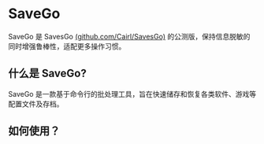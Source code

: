 # SaveGo

SaveGo 是 SavesGo [(github.com/Cairl/SavesGo)](github.com/Cairl/SavesGo) 的公测版，保持信息脱敏的同时增强鲁棒性，适配更多操作习惯。

## 什么是 SaveGo?

SaveGo 是一款基于命令行的批处理工具，旨在快速储存和恢复各类软件、游戏等配置文件及存档。

## 如何使用？



